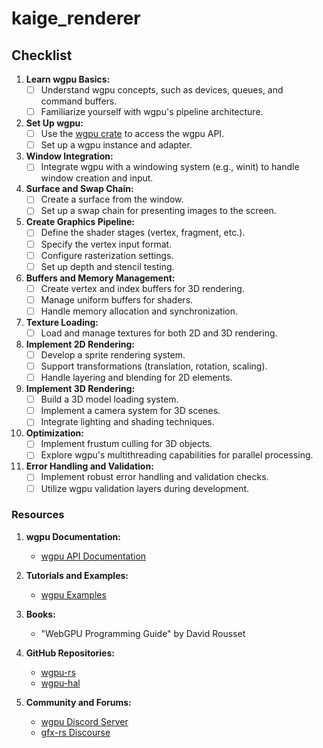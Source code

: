 # kaige_renderer

## Checklist

1. **Learn wgpu Basics:**
    - [ ] Understand wgpu concepts, such as devices, queues, and command buffers.
    - [ ] Familiarize yourself with wgpu's pipeline architecture.

2. **Set Up wgpu:**
    - [ ] Use the [wgpu crate](https://crates.io/crates/wgpu) to access the wgpu API.
    - [ ] Set up a wgpu instance and adapter.

3. **Window Integration:**
    - [ ] Integrate wgpu with a windowing system (e.g., winit) to handle window creation and input.

4. **Surface and Swap Chain:**
    - [ ] Create a surface from the window.
    - [ ] Set up a swap chain for presenting images to the screen.

5. **Create Graphics Pipeline:**
    - [ ] Define the shader stages (vertex, fragment, etc.).
    - [ ] Specify the vertex input format.
    - [ ] Configure rasterization settings.
    - [ ] Set up depth and stencil testing.

6. **Buffers and Memory Management:**
    - [ ] Create vertex and index buffers for 3D rendering.
    - [ ] Manage uniform buffers for shaders.
    - [ ] Handle memory allocation and synchronization.

7. **Texture Loading:**
    - [ ] Load and manage textures for both 2D and 3D rendering.

8. **Implement 2D Rendering:**
    - [ ] Develop a sprite rendering system.
    - [ ] Support transformations (translation, rotation, scaling).
    - [ ] Handle layering and blending for 2D elements.

9. **Implement 3D Rendering:**
    - [ ] Build a 3D model loading system.
    - [ ] Implement a camera system for 3D scenes.
    - [ ] Integrate lighting and shading techniques.

10. **Optimization:**
     - [ ] Implement frustum culling for 3D objects.
     - [ ] Explore wgpu's multithreading capabilities for parallel processing.

11. **Error Handling and Validation:**
     - [ ] Implement robust error handling and validation checks.
     - [ ] Utilize wgpu validation layers during development.

### Resources

1. **wgpu Documentation:**
    - [wgpu API Documentation](https://docs.rs/wgpu/)

2. **Tutorials and Examples:**
    - [wgpu Examples](https://github.com/gfx-rs/wgpu-rs/tree/master/examples)

3. **Books:**
    - "WebGPU Programming Guide" by David Rousset

4. **GitHub Repositories:**
    - [wgpu-rs](https://github.com/gfx-rs/wgpu-rs)
    - [wgpu-hal](https://github.com/gfx-rs/wgpu-hal)

5. **Community and Forums:**
    - [wgpu Discord Server](https://discord.gg/8qAWxha)
    - [gfx-rs Discourse](https://community.amethyst.rs/c/graphics/gfx-rs/)
